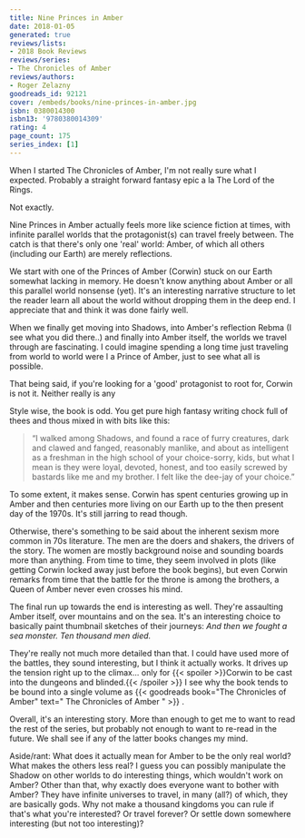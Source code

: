 ```yaml
---
title: Nine Princes in Amber
date: 2018-01-05
generated: true
reviews/lists:
- 2018 Book Reviews
reviews/series:
- The Chronicles of Amber
reviews/authors:
- Roger Zelazny
goodreads_id: 92121
cover: /embeds/books/nine-princes-in-amber.jpg
isbn: 0380014300
isbn13: '9780380014309'
rating: 4
page_count: 175
series_index: [1]
---
```

When I started The Chronicles of Amber, I'm not really sure what I expected. Probably a straight forward fantasy epic a la The Lord of the Rings.  

Not exactly.  

<!--more-->

Nine Princes in Amber actually feels more like science fiction at times, with infinite parallel worlds that the protagonist(s) can travel freely between. The catch is that there's only one 'real' world: Amber, of which all others (including our Earth) are merely reflections.  

We start with one of the Princes of Amber (Corwin) stuck on our Earth somewhat lacking in memory. He doesn't know anything about Amber or all this parallel world nonsense (yet). It's an interesting narrative structure to let the reader learn all about the world without dropping them in the deep end. I appreciate that and think it was done fairly well.  

When we finally get moving into Shadows, into Amber's reflection Rebma (I see what you did there..) and finally into Amber itself, the worlds we travel through are fascinating. I could imagine spending a long time just traveling from world to world were I a Prince of Amber, just to see what all is possible.  

That being said, if you're looking for a 'good' protagonist to root for, Corwin is not it. Neither really is any  

Style wise, the book is odd. You get pure high fantasy writing chock full of thees and thous mixed in with bits like this:  

> “I walked among Shadows, and found a race of furry creatures, dark and clawed and fanged, reasonably manlike, and about as intelligent as a freshman in the high school of your choice-sorry, kids, but what I mean is they were loyal, devoted, honest, and too easily screwed by bastards like me and my brother. I felt like the dee-jay of your choice.”

To some extent, it makes sense. Corwin has spent centuries growing up in Amber and then centuries more living on our Earth up to the then present day of the 1970s. It's still jarring to read though.  

Otherwise, there's something to be said about the inherent sexism more common in 70s literature. The men are the doers and shakers, the drivers of the story. The women are mostly background noise and sounding boards more than anything. From time to time, they seem involved in plots (like getting Corwin locked away just before the book begins), but even Corwin remarks from time that the battle for the throne is among the brothers, a Queen of Amber never even crosses his mind.  

The final run up towards the end is interesting as well. They're assaulting Amber itself, over mountains and on the sea. It's an interesting choice to basically paint thumbnail sketches of their journeys: _And then we fought a sea monster. Ten thousand men died._  

They're really not much more detailed than that. I could have used more of the battles, they sound interesting, but I think it actually works. It drives up the tension right up to the climax... only for  {{< spoiler >}}Corwin to be cast into the dungeons and blinded.{{< /spoiler >}}  I see why the book tends to be bound into a single volume as {{< goodreads book="The Chronicles of Amber" text=" The Chronicles of Amber " >}} .  

Overall, it's an interesting story. More than enough to get me to want to read the rest of the series, but probably not enough to want to re-read in the future. We shall see if any of the latter books changes my mind.  

Aside/rant: What does it actually mean for Amber to be the only real world? What makes the others less real? I guess you can possibly manipulate the Shadow on other worlds to do interesting things, which wouldn't work on Amber? Other than that, why exactly does everyone want to bother with Amber? They have infinite universes to travel, in many (all?) of which, they are basically gods. Why not make a thousand kingdoms you can rule if that's what you're interested? Or travel forever? Or settle down somewhere interesting (but not too interesting)?